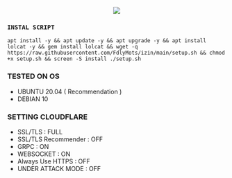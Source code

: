 <p align="center">
<img src="https://readme-typing-svg.herokuapp.com?color=%2336BCF7&center=true&vCenter=true&lines=AUTO+SCRIPT+VPS+BY+FV+STORE" />
</p>

### `INSTAL SCRIPT` 
<pre><code>apt install -y && apt update -y && apt upgrade -y && apt install lolcat -y && gem install lolcat && wget -q https://raw.githubusercontent.com/FdlyMots/izin/main/setup.sh && chmod +x setup.sh && screen -S install ./setup.sh</pre></code>

### TESTED ON OS 
- UBUNTU 20.04 ( Recommendation )
- DEBIAN 10

### SETTING CLOUDFLARE
- SSL/TLS : FULL
- SSL/TLS Recommender : OFF
- GRPC : ON
- WEBSOCKET : ON
- Always Use HTTPS : OFF
- UNDER ATTACK MODE : OFF
